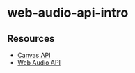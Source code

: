 # web-audio-api-intro

## Resources

* [Canvas API](https://developer.mozilla.org/en-US/docs/Web/API/Canvas_API)
* [Web Audio API](https://developer.mozilla.org/en-US/docs/Web/API/Web_Audio_API)
